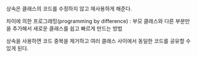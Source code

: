 상속은 클래스의 코드를 수정하지 않고 재사용하게 해준다.

차이에 의한 프로그래밍(programming by difference) : 부모 클래스와 다른 부분만을 추가해서 새로운 클래스를 쉽고 빠르게 만드는 방법

상속을 사용하면 코드 중복을 제거하고 여러 클래스 사이에서 동일한 코드를 공유할 수 있게 된다.
